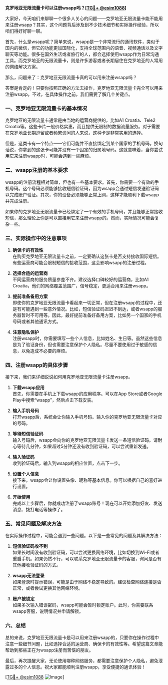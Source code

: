 **克罗地亚无限流量卡可以注册wsapp吗？[[TG💪+ @esim1088](https://t.me/s/esim1088)]**

大家好，今天咱们来聊聊一个很多人关心的问题——克罗地亚无限流量卡能不能用来注册wsapp？其实，这个问题背后涉及到不少技术细节和实际操作经验，所以咱们得好好聊一聊。

首先，什么是wsapp呢？简单来说，wsapp是一个非常流行的通讯软件，类似于国内的微信，但它的功能更加国际化，支持全球范围内的语音、视频通话以及文字聊天等功能。很多在国外生活或者旅行的人，都会选择使用wsapp作为日常沟通工具。而克罗地亚的无限流量卡，则是许多游客或者长期居住在克罗地亚的人常用的网络解决方案。

那么，问题来了：克罗地亚无限流量卡真的可以用来注册wsapp吗？

答案是肯定的！只要你按照正确的方法去操作，克罗地亚无限流量卡完全可以用来注册wsapp。不过，在具体操作之前，我们需要了解几个关键点。

### 一、克罗地亚无限流量卡的基本情况

克罗地亚的无限流量卡通常是由当地的运营商提供的，比如A1 Croatia、Tele2 Croatia等。这些卡片一般价格实惠，而且提供无限制的数据流量服务。对于需要在克罗地亚长期逗留或者频繁访问的人来说，这种卡是非常实用的选择。

但是，这类卡有一个特点——它们可能并不直接绑定到某个国家的手机号码。换句话说，你拿到的这张卡可能并没有一个固定的归属地号码。这就意味着，当你尝试用它来注册wsapp时，可能会遇到一些麻烦。

### 二、wsapp注册的基本要求

wsapp的注册流程相对简单，但也有一些基本要求。首先，你需要一个有效的手机号码。这个号码必须能够接收短信验证码，因为wsapp会通过短信发送验证码以完成账户验证。其次，你的设备必须能够正常上网，这样才能顺利下载wsapp并完成注册。

如果你的克罗地亚无限流量卡已经绑定了一个有效的手机号码，并且能够正常接收短信，那么理论上你是可以直接用它来注册wsapp的。然而，实际情况可能会复杂一些。

### 三、实际操作中的注意事项

1. **确保卡的有效性**  
   在购买克罗地亚无限流量卡之前，一定要确认这张卡是否支持接收国际短信。有些运营商可能会限制短信的接收范围，这会影响wsapp的注册过程。

2. **选择合适的运营商**  
   不同运营商的服务质量参差不齐。建议选择口碑较好的运营商，比如A1 Croatia，他们的网络覆盖范围广，信号稳定，更适合用来注册wsapp。

3. **提前准备备用方案**  
   即使你的克罗地亚无限流量卡看起来一切正常，但在注册wsapp的过程中，还是有可能遇到一些意外情况。比如，短信验证码迟迟不到达，或者wsapp的服务器暂时不可用等。因此，最好提前准备好备用方案，比如另一个国家的手机号码或者其他通讯方式。

4. **注意隐私保护**  
   注册wsapp时，你需要填写一些个人信息，比如姓名、生日等。虽然这些信息是为了验证身份，但也需要注意保护个人隐私。尽量不要使用过于敏感的信息，以免造成不必要的麻烦。

### 四、注册wsapp的具体步骤

接下来，我们来详细说说如何用克罗地亚无限流量卡注册wsapp。

1. **下载wsapp应用**  
   首先，你需要在手机上下载wsapp的应用程序。可以在App Store或者Google Play中搜索“wsapp”，然后点击下载安装。

2. **输入手机号码**  
   打开wsapp后，系统会让你输入手机号码。输入你的克罗地亚无限流量卡对应的号码。

3. **等待短信验证码**  
   输入号码后，wsapp会向你的克罗地亚无限流量卡发送一条短信验证码。请耐心等待几分钟，如果超过5分钟还没有收到验证码，可以尝试重新发送。

4. **输入验证码**  
   收到验证码后，输入到wsapp的相应位置，点击下一步。

5. **设置个人信息**  
   接下来，wsapp会让你设置头像、昵称等基本信息。你可以根据自己的喜好进行设置。

6. **开始使用**  
   完成以上步骤后，你就成功注册了wsapp账号！现在可以开始添加好友、发送消息、拨打电话等操作了。

### 五、常见问题及解决方法

在实际操作过程中，可能会遇到一些问题。以下是一些常见的问题及其解决方法：

1. **短信验证码收不到**  
   如果长时间没有收到验证码，可以尝试更换网络环境，比如切换到Wi-Fi或者重启手机。如果仍然不行，可以联系克罗地亚无限流量卡的客服，询问是否有其他接收验证码的方式。

2. **wsapp无法登录**  
   如果登录时提示错误，可能是由于网络不稳定导致的。建议检查网络连接是否正常，或者尝试更换其他网络环境。

3. **账户被锁定**  
   如果多次输入错误密码，wsapp可能会暂时锁定账户。此时，你需要联系wsapp客服，说明情况并申请解锁。

### 六、总结

总的来说，克罗地亚无限流量卡是可以用来注册wsapp的，只要你在操作过程中注意一些细节问题，比如选择合适的运营商、确保卡的有效性等。希望这篇文章能帮助到那些正在为wsapp注册而苦恼的朋友。

最后，再次提醒大家，无论使用哪种网络服务，都需要注意保护个人隐私，避免泄露过多的个人信息。祝大家都能顺利注册wsapp，享受便捷的通讯体验！

[[TG💪+ @esim1088](https://t.me/s/esim1088) ![Image](https://i.postimg.cc/4NQfJmqS/Snipaste-2025-05-13-00-14-12.png)]